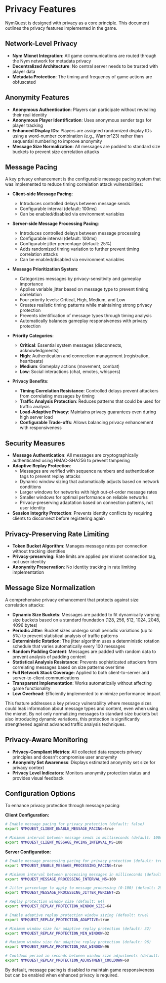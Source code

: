 # Privacy Features

NymQuest is designed with privacy as a core principle. This document outlines the privacy features implemented in the game.

## Network-Level Privacy

- **Nym Mixnet Integration**: All game communications are routed through the Nym network for metadata privacy
- **Decentralized Architecture**: No central server needs to be trusted with player data
- **Metadata Protection**: The timing and frequency of game actions are obfuscated

## Anonymity Features

- **Anonymous Authentication**: Players can participate without revealing their real identity
- **Anonymous Player Identification**: Uses anonymous sender tags for player tracking
- **Enhanced Display IDs**: Players are assigned randomized display IDs using a word-number combination (e.g., Warrior123) rather than sequential numbering to improve anonymity
- **Message Size Normalization**: All messages are padded to standard size buckets to prevent size correlation attacks

## Message Pacing

A key privacy enhancement is the configurable message pacing system that was implemented to reduce timing correlation attack vulnerabilities:

- **Client-side Message Pacing**: 
  - Introduces controlled delays between message sends
  - Configurable interval (default: 100ms)
  - Can be enabled/disabled via environment variables

- **Server-side Message Processing Pacing**:
  - Introduces controlled delays between message processing
  - Configurable interval (default: 100ms)
  - Configurable jitter percentage (default: 25%)
  - Adds randomized timing variation to further prevent timing correlation attacks
  - Can be enabled/disabled via environment variables

- **Message Prioritization System**:
  - Categorizes messages by privacy-sensitivity and gameplay importance
  - Applies variable jitter based on message type to prevent timing correlation
  - Four priority levels: Critical, High, Medium, and Low
  - Creates realistic timing patterns while maintaining strong privacy protection
  - Prevents identification of message types through timing analysis
  - Automatically balances gameplay responsiveness with privacy protection

- **Priority Categories**:
  - **Critical**: Essential system messages (disconnects, acknowledgments)
  - **High**: Authentication and connection management (registration, heartbeats)
  - **Medium**: Gameplay actions (movement, combat)
  - **Low**: Social interactions (chat, emotes, whispers)

- **Privacy Benefits**:
  - **Timing Correlation Resistance**: Controlled delays prevent attackers from correlating messages by timing
  - **Traffic Analysis Protection**: Reduces patterns that could be used for traffic analysis
  - **Load-Adaptive Privacy**: Maintains privacy guarantees even during high server load
  - **Configurable Trade-offs**: Allows balancing privacy enhancement with responsiveness

## Security Measures

- **Message Authentication**: All messages are cryptographically authenticated using HMAC-SHA256 to prevent tampering
- **Adaptive Replay Protection**: 
  - Messages are verified with sequence numbers and authentication tags to prevent replay attacks
  - Dynamic window sizing that automatically adjusts based on network conditions
  - Larger windows for networks with high out-of-order message rates
  - Smaller windows for optimal performance on reliable networks
  - Privacy-preserving adaptation based on connection patterns, not user identity
- **Session Integrity Protection**: Prevents identity conflicts by requiring clients to disconnect before registering again

## Privacy-Preserving Rate Limiting

- **Token Bucket Algorithm**: Manages message rates per connection without tracking identities
- **Privacy-preserving**: Rate limits are applied per mixnet connection tag, not user identity
- **Anonymity Preservation**: No identity tracking in rate limiting implementation

## Message Size Normalization

A comprehensive privacy enhancement that protects against size correlation attacks:

- **Dynamic Size Buckets**: Messages are padded to fit dynamically varying size buckets based on a standard foundation (128, 256, 512, 1024, 2048, 4096 bytes)
- **Periodic Jitter**: Bucket sizes undergo small periodic variations (up to 5%) to prevent statistical analysis of traffic patterns
- **Deterministic Rotation**: The jitter algorithm uses a deterministic rotation schedule that varies automatically every 100 messages
- **Random Padding Content**: Messages are padded with random data to prevent analysis of padding content
- **Statistical Analysis Resistance**: Prevents sophisticated attackers from correlating messages based on size patterns over time
- **Full Network Stack Coverage**: Applied to both client-to-server and server-to-client communications
- **Transparent Implementation**: Works automatically without affecting game functionality
- **Low Overhead**: Efficiently implemented to minimize performance impact

This feature addresses a key privacy vulnerability where message sizes could leak information about message types and content, even when using the mixnet. By not only normalizing messages to standard size buckets but also introducing dynamic variations, this protection is significantly strengthened against advanced traffic analysis techniques.

## Privacy-Aware Monitoring

- **Privacy-Compliant Metrics**: All collected data respects privacy principles and doesn't compromise user anonymity
- **Anonymity Set Awareness**: Displays estimated anonymity set size for privacy context
- **Privacy Level Indicators**: Monitors anonymity protection status and provides visual feedback

## Configuration Options

To enhance privacy protection through message pacing:

**Client Configuration:**
```bash
# Enable message pacing for privacy protection (default: false)
export NYMQUEST_CLIENT_ENABLE_MESSAGE_PACING=true

# Minimum interval between message sends in milliseconds (default: 100ms)
export NYMQUEST_CLIENT_MESSAGE_PACING_INTERVAL_MS=100
```

**Server Configuration:**
```bash
# Enable message processing pacing for privacy protection (default: true)
export NYMQUEST_ENABLE_MESSAGE_PROCESSING_PACING=true

# Minimum interval between processing messages in milliseconds (default: 100ms)
export NYMQUEST_MESSAGE_PROCESSING_INTERVAL_MS=100

# Jitter percentage to apply to message processing (0-100) (default: 25)
export NYMQUEST_MESSAGE_PROCESSING_JITTER_PERCENT=25

# Replay protection window size (default: 64)
export NYMQUEST_REPLAY_PROTECTION_WINDOW_SIZE=64

# Enable adaptive replay protection window sizing (default: true)
export NYMQUEST_REPLAY_PROTECTION_ADAPTIVE=true

# Minimum window size for adaptive replay protection (default: 32)
export NYMQUEST_REPLAY_PROTECTION_MIN_WINDOW=32

# Maximum window size for adaptive replay protection (default: 96)
export NYMQUEST_REPLAY_PROTECTION_MAX_WINDOW=96

# Cooldown period in seconds between window size adjustments (default: 60)
export NYMQUEST_REPLAY_PROTECTION_ADJUSTMENT_COOLDOWN=60
```

By default, message pacing is disabled to maintain game responsiveness but can be enabled when enhanced privacy is required.
